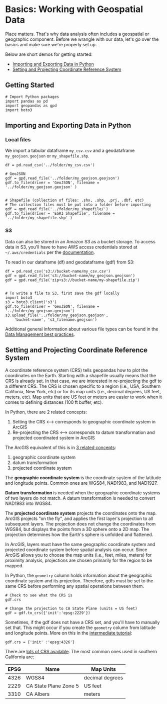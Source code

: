 # Basics: Working with Geospatial Data

Place matters. That's why data analysis often includes a geospatial or geographic component. Before we wrangle with our data, let's go over the basics and make sure we're properly set up.

Below are short demos for getting started: 
* [Importing and Exporting Data in Python](#Importing-and-Exporting-Data-in-Python)
* [Setting and Projecting Coordinate Reference System](#Setting-and-Projecting-Coordinate-Reference-System)

## Getting Started

```
# Import Python packages
import pandas as pd
import geopandas as gpd
import boto3
```

## Importing and Exporting Data in Python
### <b> Local files </b>
We import a tabular dataframe `my_csv.csv` and a geodataframe `my_geojson.geojson` or `my_shapefile.shp`. 
```
df = pd.read_csv('../folder/my_csv.csv')

# GeoJSON
gdf = gpd.read_file('../folder/my_geojson.geojson')
gdf.to_file(driver = 'GeoJSON', filename = '../folder/my_geojson.geojson' )


# Shapefile (collection of files: .shx, .shp, .prj, .dbf, etc)
# The collection files must be put into a folder before importing
gdf = gpd.read_file('../folder/my_shapefile/')
gdf.to_file(driver = 'ESRI Shapefile', filename = '../folder/my_shapefile.shp' )
```

### <b> S3 </b>
Data can also be stored in an Amazon S3 as a bucket storage. To access data in S3, you'll have to have AWS access credentials stored at `~/.aws/credentials` per the [documentation](https://docs.aws.amazon.com/cli/latest/userguide/cli-chap-configure.html).

To read in our dataframe (df) and geodataframe (gdf) from S3: 

```
df = pd.read_csv('s3://bucket-name/my_csv.csv')
gdf = gpd.read_file('s3://bucket-name/my_geojson.geojson')
gdf = gpd.read_file('zip+s3://bucket-name/my-shapefile.zip')


# To write a file to S3, first save the gdf locally
import boto3
s3 = boto3.client('s3')
gdf.to_file(driver = 'GeoJSON', filename = '../folder/my_geojson.geojson')
s3.upload_file('../folder/my_geojson.geojson', 
    'bucket-name', 's3_filename.geojson') 
``` 

Additional general information about various file types can be found in the [Data Management best practices](./data-management.md).


## Setting and Projecting Coordinate Reference System
A coordinate reference system (CRS) tells geopandas how to plot the coordinates on the Earth. Starting with a shapefile usually means that the CRS is already set. In that case, we are interested in re-projecting the gdf to a different CRS. The CRS is chosen specific to a region (i.e., USA, Southern Califonia, New York, etc) or for its map units (i.e., decimal degrees, US feet, meters, etc). Map units that are US feet or meters are easier to work when it comes to defining distances (100 ft buffer, etc).

In Python, there are 2 related concepts: 
1. Setting the CRS <--> corresponds to geographic coordinate system in ArcGIS
2. Re-projecting the CRS <--> corresponds to datum transformation and projected coordinated system in ArcGIS



The ArcGIS equivalent of this is in [3 related concepts](https://pro.arcgis.com/en/pro-app/help/mapping/properties/coordinate-systems-and-projections.htm):
1. geographic coordinate system
2. datum transformation
3. projected coordinate system

The <b> geographic coordinate system</b> is the coordinate system of the latitude and longitude points. Common ones are WGS84, NAD1983, and NAD1927.

<b> Datum transformation </b> is needed when the geographic coordinate systems of two layers do not match. A datum transformation is needed to convert NAD1983 into WGS84.

The <b>projected coordinate system</b> projects the coordinates onto the map. ArcGIS projects "on the fly", and applies the first layer's projection to all subsequent layers. The projection does not change the coordinates from WGS84, but displays the points from a 3D sphere onto a 2D map. The projection determines how the Earth's sphere is unfolded and flattened. 

In ArcGIS, layers must have the same geographic coordinate system and projected coordinate system before spatial analysis can occur. Since ArcGIS allows you to choose the map units (i.e., feet, miles, meters) for proximity analysis, projections are chosen primarily for the region to be mapped.

In Python, the `geometry` column holds information about the geographic coordinate system and its projection. Therefore, gdfs must be set to the same CRS before performing any spatial operations between them. 

```
# Check to see what the CRS is
gdf.crs

# Change the projection to CA State Plane (units = US feet)
gdf = gdf.to_crs({'init':'epsg:2229'})
```

Sometimes, if the gdf does not have a CRS set, and you'll have to manually set that. This might occur if you create the `geometry` column from latitude and longitude points. More on this in the [intermediate tutorial](./spatial-analysis-intermediate.md#Create-geometry-column-from-latitude-and-longitude-coordinates):
```
gdf.crs = {'init' :'epsg:4326'}
```

There are [lots of CRS available](https://epsg.io). The most common ones used in southern California are:

| EPSG | Name | Map Units 
| ---| ---- | --- | 
| 4326 | WGS84 | decimal degrees 
| 2229 | CA State Plane Zone 5 | US feet 
| 3310 | CA Albers | meters 